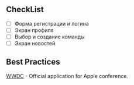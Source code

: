 ## CheckList

- [ ] Форма регистрации и логина
- [ ] Экран профиля
- [ ] Выбор и создание команды
- [ ] Экран новостей

## Best Practices

[WWDC](https://apps.apple.com/ru/app/wwdc/id640199958) - Official application for Apple conference.
